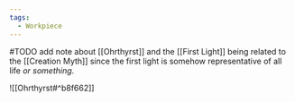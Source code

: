```yaml
---
tags:
  - Workpiece
---
```

#TODO add note about [[Ohrthyrst]] and the [[First Light]] being related to the [[Creation Myth]] since the first light is somehow representative of all life *or something*.

![[Ohrthyrst#^b8f662]]
